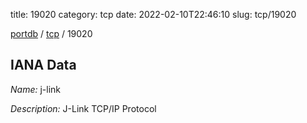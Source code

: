 title: 19020
category: tcp
date: 2022-02-10T22:46:10
slug: tcp/19020

[portdb](/) / [tcp](/category/tcp.html) / 19020


## IANA Data

_Name:_ j-link

_Description:_ J-Link TCP/IP Protocol

